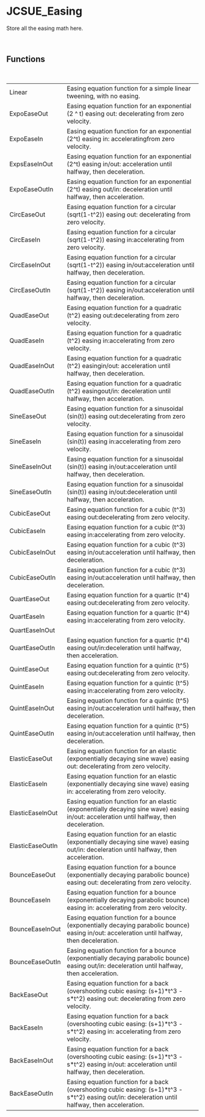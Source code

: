 <div id="content-header">
  <h1>JCSUE_Easing</h1>
</div>

<p>
  Store all the easing math here.
</p>


<br/>
<h2>Functions</h2>
<br/>

<table>
  <tr>
    <td>Linear</td>
    <td>Easing equation function for a simple linear tweening, with no easing.</td>
  </tr>
  <tr>
    <td>ExpoEaseOut</td>
    <td>Easing equation function for an exponential (2 ^ t) easing out: decelerating from zero velocity.</td>
  </tr>
  <tr>
    <td>ExpoEaseIn</td>
    <td>Easing equation function for an exponential (2^t) easing in: acceleratingfrom zero velocity.</td>
  </tr>
  <tr>
    <td>ExpsEaseInOut</td>
    <td>Easing equation function for an exponential (2^t) easing in/out: acceleration until halfway, then deceleration.</td>
  </tr>
  <tr>
    <td>ExpoEaseOutIn</td>
    <td>Easing equation function for an exponential (2^t) easing out/in: deceleration until halfway, then acceleration.</td>
  </tr>
  <tr>
    <td>CircEaseOut</td>
    <td>Easing equation function for a circular (sqrt(1-t^2)) easing out: decelerating from zero velocity.</td>
  </tr>
  <tr>
    <td>CircEaseIn</td>
    <td>Easing equation function for a circular (sqrt(1-t^2)) easing in:accelerating from zero velocity.</td>
  </tr>
  <tr>
    <td>CircEaseInOut</td>
    <td>Easing equation function for a circular (sqrt(1-t^2)) easing in/out:acceleration until halfway, then deceleration.</td>
  </tr>
  <tr>
    <td>CircEaseOutIn</td>
    <td>Easing equation function for a circular (sqrt(1-t^2)) easing in/out:acceleration until halfway, then deceleration.</td>
  </tr>
  <tr>
    <td>QuadEaseOut</td>
    <td>Easing equation function for a quadratic (t^2) easing out:decelerating from zero velocity.</td>
  </tr>
  <tr>
    <td>QuadEaseIn</td>
    <td>Easing equation function for a quadratic (t^2) easing in:accelerating from zero velocity.</td>
  </tr>
  <tr>
    <td>QuadEaseInOut</td>
    <td>Easing equation function for a quadratic (t^2) easingin/out: acceleration until halfway, then deceleration.</td>
  </tr>
  <tr>
    <td>QuadEaseOutIn</td>
    <td>Easing equation function for a quadratic (t^2) easingout/in: deceleration until halfway, then acceleration.</td>
  </tr>
  <tr>
    <td>SineEaseOut</td>
    <td>Easing equation function for a sinusoidal (sin(t)) easing out:decelerating from zero velocity.</td>
  </tr>
  <tr>
    <td>SineEaseIn</td>
    <td>Easing equation function for a sinusoidal (sin(t)) easing in:accelerating from zero velocity.</td>
  </tr>
  <tr>
    <td>SineEaseInOut</td>
    <td>Easing equation function for a sinusoidal (sin(t)) easing in/out:acceleration until halfway, then deceleration.</td>
  </tr>
  <tr>
    <td>SineEaseOutIn</td>
    <td>Easing equation function for a sinusoidal (sin(t)) easing in/out:deceleration until halfway, then acceleration.</td>
  </tr>
  <tr>
    <td>CubicEaseOut</td>
    <td>Easing equation function for a cubic (t^3) easing out:decelerating from zero velocity.</td>
  </tr>
  <tr>
    <td>CubicEaseIn</td>
    <td>Easing equation function for a cubic (t^3) easing in:accelerating from zero velocity.</td>
  </tr>
  <tr>
    <td>CubicEaseInOut</td>
    <td>Easing equation function for a cubic (t^3) easing in/out:acceleration until halfway, then deceleration.</td>
  </tr>
  <tr>
    <td>CubicEaseOutIn</td>
    <td>Easing equation function for a cubic (t^3) easing in/out:acceleration until halfway, then deceleration.</td>
  </tr>
  <tr>
    <td>QuartEaseOut</td>
    <td>Easing equation function for a quartic (t^4) easing out:decelerating from zero velocity.</td>
  </tr>
  <tr>
    <td>QuartEaseIn</td>
    <td>Easing equation function for a quartic (t^4) easing in:accelerating from zero velocity.</td>
  </tr>
  <tr>
    <td>QuartEaseInOut</td>
    <td></td>
  </tr>
  <tr>
    <td>QuartEaseOutIn</td>
    <td>Easing equation function for a quartic (t^4) easing out/in:deceleration until halfway, then acceleration.</td>
  </tr>
  <tr>
    <td>QuintEaseOut</td>
    <td>Easing equation function for a quintic (t^5) easing out:decelerating from zero velocity.</td>
  </tr>
  <tr>
    <td>QuintEaseIn</td>
    <td>Easing equation function for a quintic (t^5) easing in:accelerating from zero velocity.</td>
  </tr>
  <tr>
    <td>QuintEaseInOut</td>
    <td>Easing equation function for a quintic (t^5) easing in/out:acceleration until halfway, then deceleration.</td>
  </tr>
  <tr>
    <td>QuintEaseOutIn</td>
    <td>Easing equation function for a quintic (t^5) easing in/out:acceleration until halfway, then deceleration.</td>
  </tr>
  <tr>
    <td>ElasticEaseOut</td>
    <td>Easing equation function for an elastic (exponentially decaying sine wave) easing out: decelerating from zero velocity.</td>
  </tr>
  <tr>
    <td>ElasticEaseIn</td>
    <td>Easing equation function for an elastic (exponentially decaying sine wave) easing in: accelerating from zero velocity.</td>
  </tr>
  <tr>
    <td>ElasticEaseInOut</td>
    <td>Easing equation function for an elastic (exponentially decaying sine wave) easing in/out: acceleration until halfway, then deceleration.</td>
  </tr>
  <tr>
    <td>ElasticEaseOutIn</td>
    <td>Easing equation function for an elastic (exponentially decaying sine wave) easing out/in: deceleration until halfway, then acceleration.</td>
  </tr>
  <tr>
    <td>BounceEaseOut</td>
    <td>Easing equation function for a bounce (exponentially decaying parabolic bounce) easing out: decelerating from zero velocity.</td>
  </tr>
  <tr>
    <td>BounceEaseIn</td>
    <td>Easing equation function for a bounce (exponentially decaying parabolic bounce) easing in: accelerating from zero velocity.</td>
  </tr>
  <tr>
    <td>BounceEaseInOut</td>
    <td>Easing equation function for a bounce (exponentially decaying parabolic bounce) easing in/out: acceleration until halfway, then deceleration.</td>
  </tr>
  <tr>
    <td>BounceEaseOutIn</td>
    <td>Easing equation function for a bounce (exponentially decaying parabolic bounce) easing out/in: deceleration until halfway, then acceleration.</td>
  </tr>
  <tr>
    <td>BackEaseOut</td>
    <td>Easing equation function for a back (overshooting cubic easing: (s+1)*t^3 - s*t^2) easing out: decelerating from zero velocity.</td>
  </tr>
  <tr>
    <td>BackEaseIn</td>
    <td>Easing equation function for a back (overshooting cubic easing: (s+1)*t^3 - s*t^2) easing in: accelerating from zero velocity.</td>
  </tr>
  <tr>
    <td>BackEaseInOut</td>
    <td>Easing equation function for a back (overshooting cubic easing: (s+1)*t^3 - s*t^2) easing in/out: acceleration until halfway, then deceleration.</td>
  </tr>
  <tr>
    <td>BackEaseOutIn</td>
    <td>Easing equation function for a back (overshooting cubic easing: (s+1)*t^3 - s*t^2) easing out/in: deceleration until halfway, then acceleration.</td>
  </tr>
</table>
